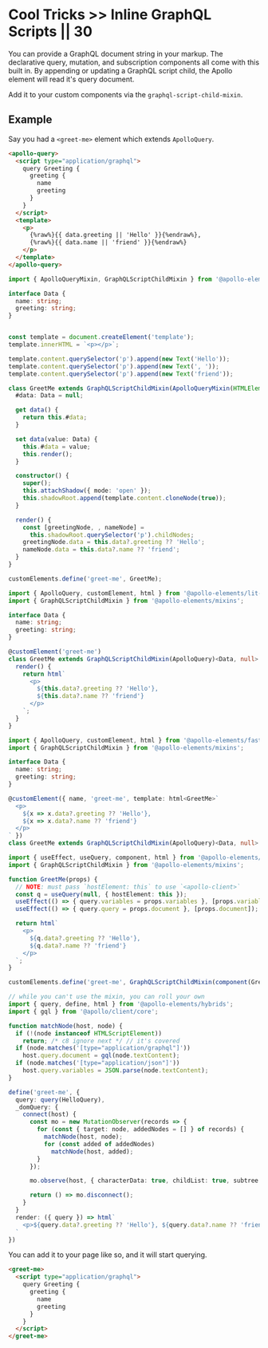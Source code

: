 # Cool Tricks >> Inline GraphQL Scripts || 30

<meta name="description" data-helmett
      content="Use Apollo Elements to write declarative GraphQL components in HTML" />

You can provide a GraphQL document string in your markup. The declarative query, mutation, and subscription components all come with this built in.
By appending or updating a GraphQL script child, the Apollo element will read it's query document.

Add it to your custom components via the `graphql-script-child-mixin`.

## Example
Say you had a `<greet-me>` element which extends `ApolloQuery`.

<code-tabs collection="libraries" default-tab="lit">

  ```html tab html
  <apollo-query>
    <script type="application/graphql">
      query Greeting {
        greeting {
          name
          greeting
        }
      }
    </script>
    <template>
      <p>
        {%raw%}{{ data.greeting || 'Hello' }}{%endraw%},
        {%raw%}{{ data.name || 'friend' }}{%endraw%}
      </p>
    </template>
  </apollo-query>
  ```

  ```ts tab mixins
  import { ApolloQueryMixin, GraphQLScriptChildMixin } from '@apollo-elements/mixins';

  interface Data {
    name: string;
    greeting: string;
  }


  const template = document.createElement('template');
  template.innerHTML = `<p></p>`;

  template.content.querySelector('p').append(new Text('Hello'));
  template.content.querySelector('p').append(new Text(', '));
  template.content.querySelector('p').append(new Text('friend'));

  class GreetMe extends GraphQLScriptChildMixin(ApolloQueryMixin(HTMLElement))<Data, null> {
    #data: Data = null;

    get data() {
      return this.#data;
    }

    set data(value: Data) {
      this.#data = value;
      this.render();
    }

    constructor() {
      super();
      this.attachShadow({ mode: 'open' });
      this.shadowRoot.append(template.content.cloneNode(true));
    }

    render() {
      const [greetingNode, , nameNode] =
        this.shadowRoot.querySelector('p').childNodes;
      greetingNode.data = this.data?.greeting ?? 'Hello';
      nameNode.data = this.data?.name ?? 'friend';
    }
  }

  customElements.define('greet-me', GreetMe);
  ```

  ```ts tab lit
  import { ApolloQuery, customElement, html } from '@apollo-elements/lit-apollo';
  import { GraphQLScriptChildMixin } from '@apollo-elements/mixins';

  interface Data {
    name: string;
    greeting: string;
  }

  @customElement('greet-me')
  class GreetMe extends GraphQLScriptChildMixin(ApolloQuery)<Data, null> {
    render() {
      return html`
        <p>
          ${this.data?.greeting ?? 'Hello'},
          ${this.data?.name ?? 'friend'}
        </p>
      `;
    }
  }
  ```

  ```ts tab fast
  import { ApolloQuery, customElement, html } from '@apollo-elements/fast';
  import { GraphQLScriptChildMixin } from '@apollo-elements/mixins';

  interface Data {
    name: string;
    greeting: string;
  }

  @customElement({ name, 'greet-me', template: html<GreetMe>`
    <p>
      ${x => x.data?.greeting ?? 'Hello'},
      ${x => x.data?.name ?? 'friend'}
    </p>
  ` })
  class GreetMe extends GraphQLScriptChildMixin(ApolloQuery)<Data, null> { }
  ```

  ```ts tab haunted
  import { useEffect, useQuery, component, html } from '@apollo-elements/haunted';
  import { GraphQLScriptChildMixin } from '@apollo-elements/mixins';

  function GreetMe(props) {
    // NOTE: must pass `hostElement: this` to use `<apollo-client>`
    const q = useQuery(null, { hostElement: this });
    useEffect(() => { query.variables = props.variables }, [props.variables]);
    useEffect(() => { query.query = props.document }, [props.document]);

    return html`
      <p>
        ${q.data?.greeting ?? 'Hello'},
        ${q.data?.name ?? 'friend'}
      </p>
    `;
  }

  customElements.define('greet-me', GraphQLScriptChildMixin(component(GreetMe)));
  ```

  ```ts tab hybrids
  // while you can't use the mixin, you can roll your own
  import { query, define, html } from '@apollo-elements/hybrids';
  import { gql } from '@apollo/client/core';

  function matchNode(host, node) {
    if (!(node instanceof HTMLScriptElement))
      return; /* c8 ignore next */ // it's covered
    if (node.matches('[type="application/graphql"]'))
      host.query.document = gql(node.textContent);
    if (node.matches('[type="application/json"]'))
      host.query.variables = JSON.parse(node.textContent);
  }

  define('greet-me', {
    query: query(HelloQuery),
    _domQuery: {
      connect(host) {
        const mo = new MutationObserver(records => {
          for (const { target: node, addedNodes = [] } of records) {
            matchNode(host, node);
            for (const added of addedNodes)
              matchNode(host, added);
          }
        });

        mo.observe(host, { characterData: true, childList: true, subtree: true });

        return () => mo.disconnect();
      }
    }
    render: ({ query }) => html`
      <p>${query.data?.greeting ?? 'Hello'}, ${query.data?.name ?? 'friend'}</p>
    `
  })
  ```

</code-tabs>

You can add it to your page like so, and it will start querying.

```html copy
<greet-me>
  <script type="application/graphql">
    query Greeting {
      greeting {
        name
        greeting
      }
    }
  </script>
</greet-me>
```
